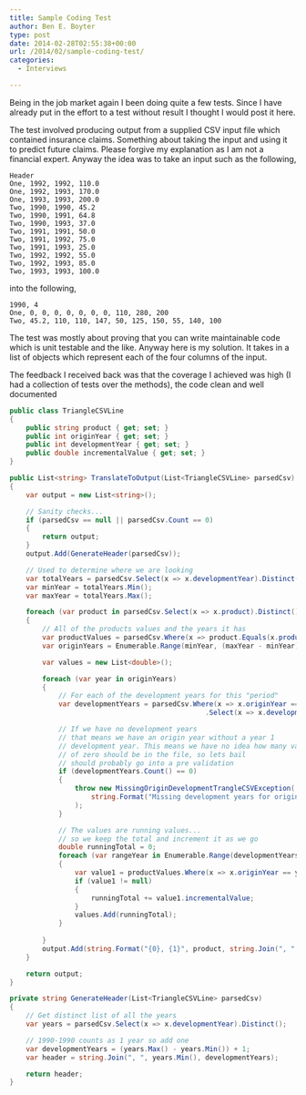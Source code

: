 ```yaml
---
title: Sample Coding Test
author: Ben E. Boyter
type: post
date: 2014-02-28T02:55:38+00:00
url: /2014/02/sample-coding-test/
categories:
  - Interviews

---
```

Being in the job market again I been doing quite a few tests. Since I have already put in the effort to a test without result I thought I would post it here.

The test involved producing output from a supplied CSV input file which contained insurance claims. Something about taking the input and using it to predict future claims. Please forgive my explanation as I am not a financial expert. Anyway the idea was to take an input such as the following,

```
Header
One, 1992, 1992, 110.0
One, 1992, 1993, 170.0
One, 1993, 1993, 200.0
Two, 1990, 1990, 45.2
Two, 1990, 1991, 64.8
Two, 1990, 1993, 37.0
Two, 1991, 1991, 50.0
Two, 1991, 1992, 75.0
Two, 1991, 1993, 25.0
Two, 1992, 1992, 55.0
Two, 1992, 1993, 85.0
Two, 1993, 1993, 100.0

```

into the following,

```
1990, 4
One, 0, 0, 0, 0, 0, 0, 0, 110, 280, 200
Two, 45.2, 110, 110, 147, 50, 125, 150, 55, 140, 100

```

The test was mostly about proving that you can write maintainable code which is unit testable and the like. Anyway here is my solution. It takes in a list of objects which represent each of the four columns of the input.

The feedback I received back was that the coverage I achieved was high (I had a collection of tests over the methods), the code clean and well documented

```C#
public class TriangleCSVLine
{
    public string product { get; set; }
    public int originYear { get; set; }
    public int developmentYear { get; set; }
    public double incrementalValue { get; set; }
}

public List<string> TranslateToOutput(List<TriangleCSVLine> parsedCsv)
{
    var output = new List<string>();

    // Sanity checks...
    if (parsedCsv == null || parsedCsv.Count == 0)
    {
        return output;
    }
    output.Add(GenerateHeader(parsedCsv));

    // Used to determine where we are looking
    var totalYears = parsedCsv.Select(x => x.developmentYear).Distinct().OrderBy(x => x);
    var minYear = totalYears.Min();
    var maxYear = totalYears.Max();

    foreach (var product in parsedCsv.Select(x => x.product).Distinct())
    {
        // All of the products values and the years it has
        var productValues = parsedCsv.Where(x => product.Equals(x.product));
        var originYears = Enumerable.Range(minYear, (maxYear - minYear) + 1);

        var values = new List<double>();

        foreach (var year in originYears)
        {
            // For each of the development years for this "period"
            var developmentYears = parsedCsv.Where(x => x.originYear == year)
                                                .Select(x => x.developmentYear).Distinct();

            // If we have no development years
            // that means we have an origin year without a year 1 
            // development year. This means we have no idea how many values
            // of zero should be in the file, so lets bail
            // should probably go into a pre validation
            if (developmentYears.Count() == 0)
            {
                throw new MissingOriginDevelopmentTrangleCSVException(
                    string.Format("Missing development years for origin {0} in product {1}", year, product)
                );
            }

            // The values are running values...
            // so we keep the total and increment it as we go
            double runningTotal = 0;
            foreach (var rangeYear in Enumerable.Range(developmentYears.Min(), (developmentYears.Max() - developmentYears.Min()) + 1))
            {
                var value1 = productValues.Where(x => x.originYear == year && x.developmentYear == rangeYear).SingleOrDefault();
                if (value1 != null)
                {
                    runningTotal += value1.incrementalValue;
                }
                values.Add(runningTotal);
            }
                    
        }
        output.Add(string.Format("{0}, {1}", product, string.Join(", ", values)));
    }

    return output;
}

private string GenerateHeader(List<TriangleCSVLine> parsedCsv)
{
    // Get distinct list of all the years
    var years = parsedCsv.Select(x => x.developmentYear).Distinct();

    // 1990-1990 counts as 1 year so add one
    var developmentYears = (years.Max() - years.Min()) + 1; 
    var header = string.Join(", ", years.Min(), developmentYears);

    return header;
}

```
